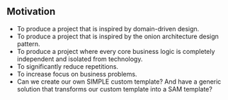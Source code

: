 ## Motivation

* To produce a project that is inspired by domain-driven design.
* To produce a project that is inspired by the onion architecture design pattern.
* To produce a project where every core business logic is completely independent and isolated from technology.
* To significantly reduce repetitions.
* To increase focus on business problems.
* Can we create our own SIMPLE custom template? And have a generic solution that transforms our custom template into a SAM template?